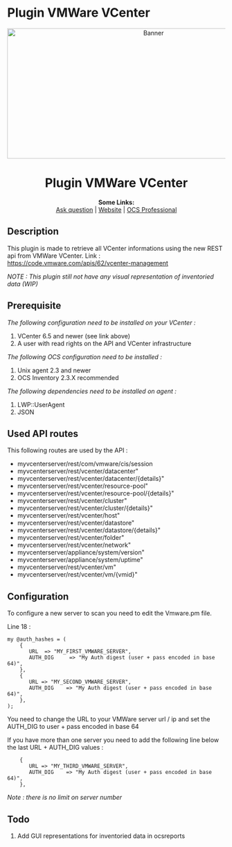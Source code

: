 # Plugin VMWare VCenter

<p align="center">
  <img src="https://cdn.ocsinventory-ng.org/common/banners/banner660px.png" height=300 width=660 alt="Banner">
</p>

<h1 align="center">Plugin VMWare VCenter</h1>
<p align="center">
  <b>Some Links:</b><br>
  <a href="http://ask.ocsinventory-ng.org">Ask question</a> |
  <a href="https://www.ocsinventory-ng.org/?utm_source=github-ocs">Website</a> |
  <a href="https://www.ocsinventory-ng.org/en/#ocs-pro-en">OCS Professional</a>
</p>

## Description

This plugin is made to retrieve all VCenter informations using the new REST api from VMWare VCenter.
Link : https://code.vmware.com/apis/62/vcenter-management

*NOTE : This plugin still not have any visual representation of inventoried data (WIP)*

## Prerequisite

*The following configuration need to be installed on your VCenter :*
1. VCenter 6.5 and newer (see link above)
2. A user with read rights on the API and VCenter infrastructure

*The following OCS configuration need to be installed :*
1. Unix agent 2.3 and newer
2. OCS Inventory 2.3.X recommended

*The following dependencies need to be installed on agent :*
1. LWP::UserAgent
2. JSON

## Used API routes

This following routes are used by the API :
- myvcenterserver/rest/com/vmware/cis/session
- myvcenterserver/rest/vcenter/datacenter"
- myvcenterserver/rest/vcenter/datacenter/{details}"
- myvcenterserver/rest/vcenter/resource-pool"
- myvcenterserver/rest/vcenter/resource-pool/{details}"
- myvcenterserver/rest/vcenter/cluster"
- myvcenterserver/rest/vcenter/cluster/{details}"
- myvcenterserver/rest/vcenter/host"
- myvcenterserver/rest/vcenter/datastore"
- myvcenterserver/rest/vcenter/datastore/{details}"
- myvcenterserver/rest/vcenter/folder"
- myvcenterserver/rest/vcenter/network"
- myvcenterserver/appliance/system/version"
- myvcenterserver/appliance/system/uptime"
- myvcenterserver/rest/vcenter/vm"
- myvcenterserver/rest/vcenter/vm/{vmid}"

## Configuration

To configure a new server to scan you need to edit the Vmware.pm file.

Line 18 :  
```
my @auth_hashes = (
    {
       URL  => "MY_FIRST_VMWARE_SERVER",
       AUTH_DIG     => "My Auth digest (user + pass encoded in base 64)",
    },
    {
       URL => "MY_SECOND_VMWARE_SERVER",
       AUTH_DIG    => "My Auth digest (user + pass encoded in base 64)",
    },
);
```

You need to change the URL to your VMWare server url / ip and set the AUTH_DIG to user + pass encoded in base 64

If you have more than one server you need to add the following line below the last URL + AUTH_DIG values :

```
    {
       URL => "MY_THIRD_VMWARE_SERVER",
       AUTH_DIG    => "My Auth digest (user + pass encoded in base 64)",
    },
```

*Note : there is no limit on server number*

## Todo

1. Add GUI representations for inventoried data in ocsreports
